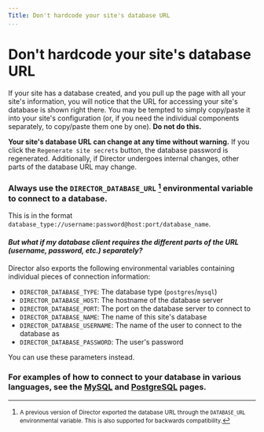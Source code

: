 ```yaml
---
Title: Don't hardcode your site's database URL
...
```


# Don't hardcode your site's database URL

If your site has a database created, and you pull up the page with all your site's information, you will notice that the URL for accessing your site's database is shown right there. You may be tempted to simply copy/paste it into your site's configuration (or, if you need the individual components separately, to copy/paste them one by one). **Do not do this.**

**Your site's database URL can change at any time without warning.** If you click the `Regenerate site secrets` button, the database password is regenerated. Additionally, if Director undergoes internal changes, other parts of the database URL may change.

### Always use the `DIRECTOR_DATABASE_URL` [^1] environmental variable to connect to a database.

This is in the format `database_type://username:password@host:port/database_name`.

#### *But what if my database client requires the different parts of the URL (username, password, etc.) separately?*

Director also exports the following environmental variables containing individual pieces of connection information:

- `DIRECTOR_DATABASE_TYPE`: The database type (`postgres`/`mysql`)
- `DIRECTOR_DATABASE_HOST`: The hostname of the database server
- `DIRECTOR_DATABASE_PORT`: The port on the database server to connect to
- `DIRECTOR_DATABASE_NAME`: The name of this site's database
- `DIRECTOR_DATABASE_USERNAME`: The name of the user to connect to the database as
- `DIRECTOR_DATABASE_PASSWORD`: The user's password

You can use these parameters instead.

### For examples of how to connect to your database in various languages, see the [MySQL](mysql.md) and [PostgreSQL](postgresql.md) pages.

[^1]: <small>A previous version of Director exported the database URL through the `DATABASE_URL` environmental variable. This is also supported for backwards compatibility.</small>
